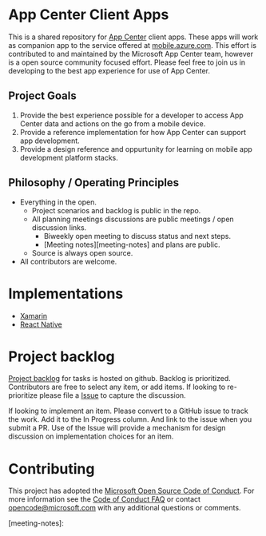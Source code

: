# App Center Client Apps

This is a shared repository for [App Center][app-center] client apps. These apps will work as companion app to the service offered at [mobile.azure.com][ac-portal]. This effort is contributed to and maintained by the Microsoft App Center team, however is a open source community focused effort. Please feel free to join us in developing to the best app experience for use of App Center.

## Project Goals

1. Provide the best experience possible for a developer to access App Center data and actions on the go from a mobile device.
2. Provide a reference implementation for how App Center can support app development.
3. Provide a design reference and oppurtunity for learning on mobile app development platform stacks.

## Philosophy / Operating Principles

- Everything in the open.
    - Project scenarios and backlog is public in the repo.
    - All planning meetings discussions are public meetings / open discussion links.
        - Biweekly open meeting to discuss status and next steps.
        - [Meeting notes][meeting-notes] and plans are public.
    - Source is always open source.
- All contributors are welcome.

# Implementations

- [Xamarin][xamarin-repo]
- [React Native][react-repo]

# Project backlog

[Project backlog][backlog] for tasks is hosted on github. Backlog is prioritized. Contributors are free to select any item, or add items. If looking to re-prioritize please file a [Issue][issues] to capture the discussion.

If looking to implement an item. Please convert to a GitHub issue to track the work. Add it to the In Progress column. And link to the issue when you submit a PR. Use of the Issue will provide a mechanism for design discussion on implementation choices for an item.

# Contributing

This project has adopted the [Microsoft Open Source Code of Conduct](https://opensource.microsoft.com/codeofconduct/). For more information see the [Code of Conduct FAQ](https://opensource.microsoft.com/codeofconduct/faq/) or contact [opencode@microsoft.com](mailto:opencode@microsoft.com) with any additional questions or comments.

[app-center]: https://www.visualstudio.com/vs/app-center/
[ac-portal]: https://appcenter.ms
[xamarin-repo]: https://github.com/Microsoft/app-center-app-xamarin
[react-repo]: https://github.com/Microsoft/app-center-app-react-native
[backlog]: https://github.com/Microsoft/app-center-app-shared/projects/1
[issues]: https://github.com/Microsoft/app-center-app-shared/issues
[meeting-notes]:
